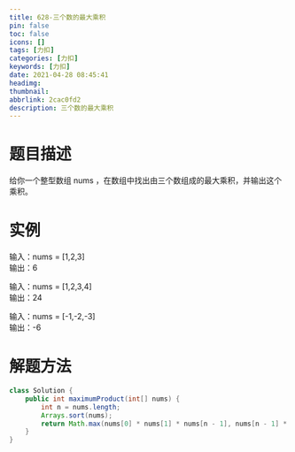 ```yaml
---
title: 628-三个数的最大乘积
pin: false
toc: false
icons: []
tags: [力扣]
categories: [力扣]
keywords: [力扣]
date: 2021-04-28 08:45:41
headimg: 
thumbnail: 
abbrlink: 2cac0fd2
description: 三个数的最大乘积
---
```



# 题目描述
给你一个整型数组 nums ，在数组中找出由三个数组成的最大乘积，并输出这个乘积。

# 实例


输入：nums = [1,2,3]      
输出：6           

输入：nums = [1,2,3,4]           
输出：24        
     
输入：nums = [-1,-2,-3]     
输出：-6     


# 解题方法


```java
class Solution {
    public int maximumProduct(int[] nums) {
        int n = nums.length;
        Arrays.sort(nums);
        return Math.max(nums[0] * nums[1] * nums[n - 1], nums[n - 1] * nums[n -2] * nums[n - 3]);
    }
}
```
